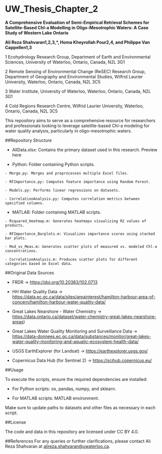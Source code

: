 # UW_Thesis_Chapter_2

**A Comprehensive Evaluation of Semi-Empirical Retrieval Schemes for Satellite-Based Chl-a Modelling in Oligo-Mesotrophic Waters: A Case Study of Western Lake Ontario**


**Ali Reza Shahvaran1,2,3,*, Homa Kheyrollah Pour2,4, and Philippe Van Cappellen1,3**


1 Ecohydrology Research Group, Department of Earth and Environmental Sciences, University of Waterloo, Ontario, Canada, N2L 3G1

2 Remote Sensing of Environmental Change (ReSEC) Research Group, Department of Geography and Environmental Studies, Wilfrid Laurier University, Waterloo, Ontario, Canada, N2L 3C5

3 Water Institute, University of Waterloo, Waterloo, Ontario, Canada, N2L 3G1

4 Cold Regions Research Centre, Wilfrid Laurier University, Waterloo, Ontario, Canada, N2L 3C5
  
  
  
This repository aims to serve as a comprehensive resource for researchers and professionals looking to leverage satellite-based Chl-a modeling for water quality analysis, particularly in oligo-mesotrophic waters.
  
  
  
##Repository Structure

  - AllData.xlsx: Contains the primary dataset used in this research. Preview here
  
  -  Python: Folder containing Python scripts.
  
    - Merge.py: Merges and preprocesses multiple Excel files.
    
    - RFImportance.py: Computes feature importance using Random Forest.
    
    - Models.py: Performs linear regressions on datasets.
    
    - CorrelationAnalysis.py: Computes correlation metrics between specified columns.
    
  -  MATLAB: Folder containing MATLAB scripts.
  
    - Rsquared_Heatmap.m: Generates heatmaps visualizing R2 values of products.
    
    - RFImportance_Barplots.m: Visualizes importance scores using stacked bar plots.
    
    - Mod_vs_Meas.m: Generates scatter plots of measured vs. modeled Chl-a concentrations.
    
    - CorrelationAnalysis.m: Produces scatter plots for different categories based on Excel data.
  
  
  
##Original Data Sources

- FRDR → https://doi.org/10.20383/102.0713

- HH Water Quality Data → https://data.ec.gc.ca/data/sites/areainterest/hamilton-harbour-area-of-concern/hamilton-harbour-water-quality-data/

- Great Lakes Nearshore - Water Chemistry → https://data.ontario.ca/dataset/water-chemistry-great-lakes-nearshore-areas) 

- Great Lakes Water Quality Monitoring and Surveillance Data → https://data-donnees.ec.gc.ca/data/substances/monitor/great-lakes-water-quality-monitoring-and-aquatic-ecosystem-health-data/

- USGS EarthExplorer (for Landsat) → https://earthexplorer.usgs.gov/

- Copernicus Data Hub (for Sentinel 2) → https://scihub.copernicus.eu/
  
  
  
##Usage

To execute the scripts, ensure the required dependencies are installed:

- For Python scripts: os, pandas, numpy, and sklearn.

- For MATLAB scripts: MATLAB environment.

Make sure to update paths to datasets and other files as necessary in each script.
  
  
  
##License

The code and data in this repository are licensed under CC BY 4.0.
  
  
  
##References
For any queries or further clarifications, please contact Ali Reza Shahvaran at alireza.shahvaran@uwaterloo.ca.

